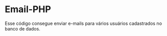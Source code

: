 # Email-PHP
Esse código consegue enviar e-mails para vários usuários cadastrados no banco de dados.

